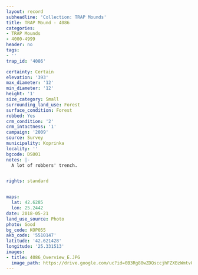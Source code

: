 ```yaml
---
layout: record
subheadline: 'Collection: TRAP Mounds'
title: TRAP Mound - 4086
categories:
- TRAP Mounds
- 4000-4999
header: no
tags:
- ''
trap_id: '4086'

certainty: Certain
elevation: '393'
max_diameter: '12'
min_diameter: '12'
height: '1'
size_category: Small
surrounding_land_use: Forest
surface_condition: Forest
robbed: Yes
crm_condition: '2'
crm_intactness: '1'
campaign: '2009'
source: Survey
municipality: Koprinka
locality: ''
bgcode: DS001
notes: |-
  A lot of robbers' trench.


rights: standard


maps:
  lat: 42.6285
  lon: 25.2442
date: 2018-05-21
land_use_source: Photo
photo: Good
bg_code: КОР055
akb_code: '5510147'
latitude: '42.621428'
longitude: '25.331513'
images:
- title: 4086_Overview_E.JPG
  image_path: https://drive.google.com/uc?id=0B3Rg88wZDQsccjhFZXBzWmtvOVk
---
```

